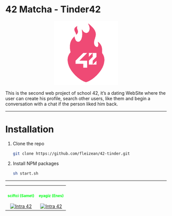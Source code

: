 # 42 Matcha - Tinder42

<p align="center">
  <img src="assets-github/42-tinder-logo.png" width="200" height="200" alt="Logo">
</p>

This is the second web project of school 42, it’s a dating WebSite where the user can create his profile, search other users, like them and begin a conversation with a chat if the person liked him back.

<hr>

# Installation 
1. Clone the repo
   ```sh
   git clone https://github.com/fleizean/42-tinder.git
   ```
2. Install NPM packages
   ```sh
   sh start.sh
   ```


<hr>
<table align="center">
  <tr>
    <td align="center"><a href="https://github.com/temasictfic/" style="text-decoration:none; color: #00ff15;"><img src="https://i.hizliresim.com/mu0ink4.jpg" width="100px;" alt=""/><br /><sub><b>sciftci (Samet)</b></sub></a><br />
    <br><a href="https://profile.intra.42.fr/users/sciftci" title="Intra 42"><img src="https://img.shields.io/badge/Kocaeli-FFFFFF?style=plastic&logo=42&logoColor=000000" alt="Intra 42"/></a></td>
    <td align="center"><a href="https://github.com/fleizean/" style="text-decoration:none; color: #00ff15;"><img src="https://avatars.githubusercontent.com/u/66090171?v=4" width="100px;" alt=""/><br /><sub><b>eyagiz (Enes)</b></sub></a><br /><br>
    <a href="https://profile.intra.42.fr/users/eyagiz" title="Intra 42"><img src="https://img.shields.io/badge/Kocaeli-FFFFFF?style=plastic&logo=42&logoColor=000000" alt="Intra 42"/></a></td>
  </tr>
</table>
</center>


